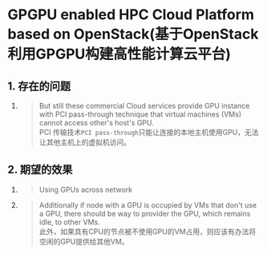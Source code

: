 # GPGPU enabled HPC Cloud Platform based on OpenStack(基于OpenStack利用GPGPU构建高性能计算云平台)

## 1. 存在的问题    
1. > But still these commercial Cloud services provide GPU instance with PCI pass-through technique that virtual machines (VMs) cannot access other's host's GPU.    
PCI 传输技术`PCI pass-through`只能让连接的本地主机使用GPU，无法让其他主机上的虚拟机访问。    

## 2. 期望的效果    
1. > Using GPUs across network

2. > Additionally if node with a GPU is occupied by VMs that don't use a GPU, there should be way to provider the GPU, which remains idle, to other VMs.    
   此外，如果具有CPU的节点被不使用GPU的VM占用，则应该有办法将空闲的GPU提供给其他VM。    


